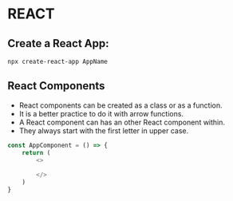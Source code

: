 # REACT

## Create a React App:
    npx create-react-app AppName

## React Components

- React components can be created as a class or as a function.
- It is a better practice to do it with arrow functions.
- A React component can has an other React component within.
- They always start with the first letter in upper case.

```js
const AppComponent = () => {
    return (
        <>
            
        </>
    )
}
```

